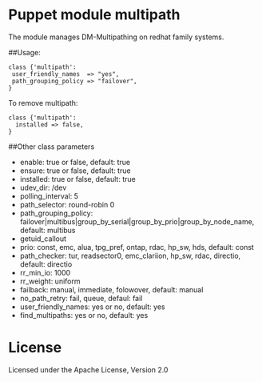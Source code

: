 Puppet module multipath
=======================

The module manages DM-Multipathing on redhat family systems.

##Usage:

  ```puppet
  class {'multipath':
   user_friendly_names  => "yes",
   path_grouping_policy => "failover", 
  }
  ```
  To remove multipath:
  ```puppet
  class {'multipath':
    installed => false,
  }
  ```

##Other class parameters
  * enable: true or false, default: true
  * ensure: true or false, default: true
  * installed: true or false, default: true
  * udev_dir: /dev
  * polling_interval: 5
  * path_selector: round-robin 0
  * path_grouping_policy: failover|multibus|group_by_serial|group_by_prio|group_by_node_name, 
    default: multibus
  * getuid_callout
  * prio: const, emc, alua, tpg_pref, ontap, rdac, hp_sw, hds, default: const
  * path_checker: tur, readsector0, emc_clariion, hp_sw, rdac, directio, default: directio
  * rr_min_io: 1000
  * rr_weight: uniform
  * failback: manual, immediate, folowover, default: manual
  * no_path_retry: fail, queue, defaul: fail
  * user_friendly_names: yes or no, default: yes
  * find_multipaths: yes or no, default: yes


# License
Licensed under the Apache License, Version 2.0
